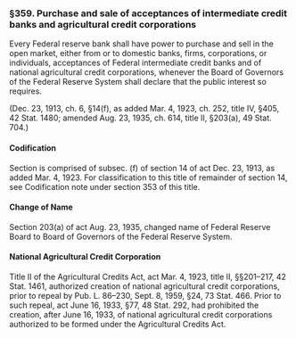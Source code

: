 ### §359. Purchase and sale of acceptances of intermediate credit banks and agricultural credit corporations ###

Every Federal reserve bank shall have power to purchase and sell in the open market, either from or to domestic banks, firms, corporations, or individuals, acceptances of Federal intermediate credit banks and of national agricultural credit corporations, whenever the Board of Governors of the Federal Reserve System shall declare that the public interest so requires.

(Dec. 23, 1913, ch. 6, §14(f), as added Mar. 4, 1923, ch. 252, title IV, §405, 42 Stat. 1480; amended Aug. 23, 1935, ch. 614, title II, §203(a), 49 Stat. 704.)

#### Codification ####

Section is comprised of subsec. (f) of section 14 of act Dec. 23, 1913, as added Mar. 4, 1923. For classification to this title of remainder of section 14, see Codification note under section 353 of this title.

#### Change of Name ####

Section 203(a) of act Aug. 23, 1935, changed name of Federal Reserve Board to Board of Governors of the Federal Reserve System.

#### National Agricultural Credit Corporation ####

Title II of the Agricultural Credits Act, act Mar. 4, 1923, title II, §§201–217, 42 Stat. 1461, authorized creation of national agricultural credit corporations, prior to repeal by Pub. L. 86–230, Sept. 8, 1959, §24, 73 Stat. 466. Prior to such repeal, act June 16, 1933, §77, 48 Stat. 292, had prohibited the creation, after June 16, 1933, of national agricultural credit corporations authorized to be formed under the Agricultural Credits Act.